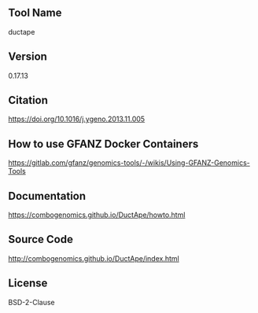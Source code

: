 ## Tool Name
ductape
## Version
0.17.13
## Citation
https://doi.org/10.1016/j.ygeno.2013.11.005
## How to use GFANZ Docker Containers
https://gitlab.com/gfanz/genomics-tools/-/wikis/Using-GFANZ-Genomics-Tools
## Documentation
https://combogenomics.github.io/DuctApe/howto.html
## Source Code
http://combogenomics.github.io/DuctApe/index.html
## License
BSD-2-Clause